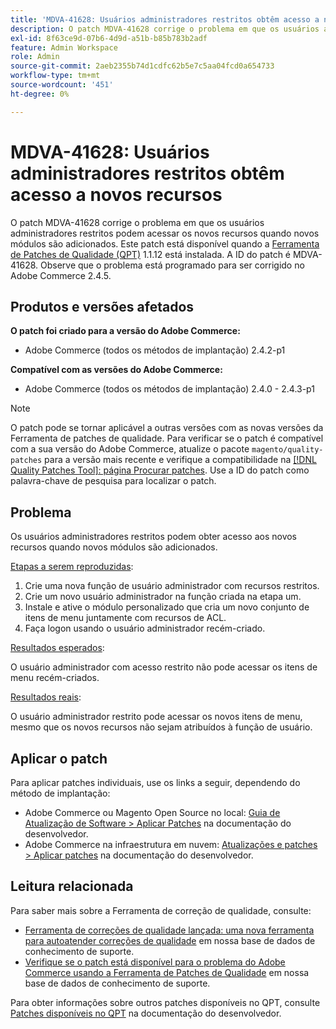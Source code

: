 ```yaml
---
title: 'MDVA-41628: Usuários administradores restritos obtêm acesso a novos recursos'
description: O patch MDVA-41628 corrige o problema em que os usuários administradores restritos podem acessar os novos recursos quando novos módulos são adicionados. Este patch está disponível quando a [Ferramenta de correções de qualidade (QPT)](/help/announcements/adobe-commerce-announcements/magento-quality-patches-released-new-tool-to-self-serve-quality-patches.md) 1.1.12 está instalada. A ID do patch é MDVA-41628. Observe que o problema está programado para ser corrigido no Adobe Commerce 2.4.5.
exl-id: 8f63ce9d-07b6-4d9d-a51b-b85b783b2adf
feature: Admin Workspace
role: Admin
source-git-commit: 2aeb2355b74d1cdfc62b5e7c5aa04fcd0a654733
workflow-type: tm+mt
source-wordcount: '451'
ht-degree: 0%

---
```


# MDVA-41628: Usuários administradores restritos obtêm acesso a novos recursos

O patch MDVA-41628 corrige o problema em que os usuários administradores restritos podem acessar os novos recursos quando novos módulos são adicionados. Este patch está disponível quando a [Ferramenta de Patches de Qualidade (QPT)](/help/announcements/adobe-commerce-announcements/magento-quality-patches-released-new-tool-to-self-serve-quality-patches.md) 1.1.12 está instalada. A ID do patch é MDVA-41628. Observe que o problema está programado para ser corrigido no Adobe Commerce 2.4.5.

## Produtos e versões afetados

**O patch foi criado para a versão do Adobe Commerce:**

* Adobe Commerce (todos os métodos de implantação) 2.4.2-p1

**Compatível com as versões do Adobe Commerce:**

* Adobe Commerce (todos os métodos de implantação) 2.4.0 - 2.4.3-p1

>[!NOTE]
>
>O patch pode se tornar aplicável a outras versões com as novas versões da Ferramenta de patches de qualidade. Para verificar se o patch é compatível com a sua versão do Adobe Commerce, atualize o pacote `magento/quality-patches` para a versão mais recente e verifique a compatibilidade na [[!DNL Quality Patches Tool]: página Procurar patches](https://experienceleague.adobe.com/tools/commerce-quality-patches/index.html). Use a ID do patch como palavra-chave de pesquisa para localizar o patch.

## Problema

Os usuários administradores restritos podem obter acesso aos novos recursos quando novos módulos são adicionados.

<u>Etapas a serem reproduzidas</u>:

1. Crie uma nova função de usuário administrador com recursos restritos.
1. Crie um novo usuário administrador na função criada na etapa um.
1. Instale e ative o módulo personalizado que cria um novo conjunto de itens de menu juntamente com recursos de ACL.
1. Faça logon usando o usuário administrador recém-criado.

<u>Resultados esperados</u>:

O usuário administrador com acesso restrito não pode acessar os itens de menu recém-criados.

<u>Resultados reais</u>:

O usuário administrador restrito pode acessar os novos itens de menu, mesmo que os novos recursos não sejam atribuídos à função de usuário.

## Aplicar o patch

Para aplicar patches individuais, use os links a seguir, dependendo do método de implantação:

* Adobe Commerce ou Magento Open Source no local: [Guia de Atualização de Software > Aplicar Patches](https://experienceleague.adobe.com/en/docs/commerce-operations/tools/quality-patches-tool/usage) na documentação do desenvolvedor.
* Adobe Commerce na infraestrutura em nuvem: [Atualizações e patches > Aplicar patches](https://experienceleague.adobe.com/en/docs/commerce-cloud-service/user-guide/develop/upgrade/apply-patches) na documentação do desenvolvedor.

## Leitura relacionada

Para saber mais sobre a Ferramenta de correção de qualidade, consulte:

* [Ferramenta de correções de qualidade lançada: uma nova ferramenta para autoatender correções de qualidade](/help/announcements/adobe-commerce-announcements/magento-quality-patches-released-new-tool-to-self-serve-quality-patches.md) em nossa base de dados de conhecimento de suporte.
* [Verifique se o patch está disponível para o problema do Adobe Commerce usando a Ferramenta de Patches de Qualidade](/help/support-tools/patches-available-in-qpt-tool/check-patch-for-magento-issue-with-magento-quality-patches.md) em nossa base de dados de conhecimento de suporte.

Para obter informações sobre outros patches disponíveis no QPT, consulte [Patches disponíveis no QPT](https://experienceleague.adobe.com/tools/commerce-quality-patches/index.html) na documentação do desenvolvedor.
